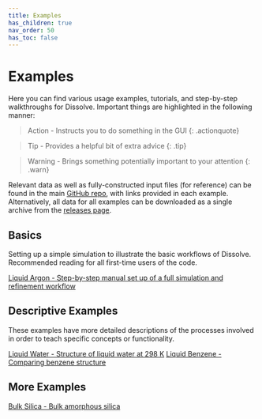 ```yaml
---
title: Examples
has_children: true
nav_order: 50
has_toc: false
---
```

# Examples

Here you can find various usage examples, tutorials, and step-by-step walkthroughs for Dissolve. Important things are highlighted in the following manner:

> Action - Instructs you to do something in the GUI
{: .actionquote}

> Tip - Provides a helpful bit of extra advice
{: .tip}

> Warning - Brings something potentially important to your attention
{: .warn}

Relevant data as well as fully-constructed input files (for reference) can be found in the main [GitHub repo](https://github.com/trisyoungs/dissolve/tree/develop/examples), with links provided in each example. Alternatively, all data for all examples can be downloaded as a single archive from the [releases page](https://github.com/trisyoungs/dissolve/releases).

## Basics

Setting up a simple simulation to illustrate the basic workflows of Dissolve. Recommended reading for all first-time users of the code.

[Liquid Argon - Step-by-step manual set up of a full simulation and refinement workflow](argon/)

## Descriptive Examples

These examples have more detailed descriptions of the processes involved in order to teach specific concepts or functionality.

[Liquid Water - Structure of liquid water at 298 K](water/)
[Liquid Benzene - Comparing benzene structure](benzene/)

## More Examples

[Bulk Silica - Bulk amorphous silica](silica_bulk/)
